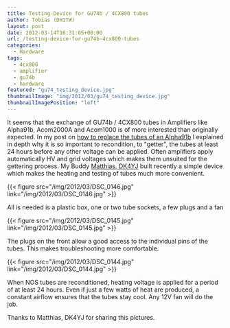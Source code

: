 ```yaml
---
title: Testing-Device for GU74b / 4CX800 tubes
author: Tobias (DH1TW)
layout: post
date: 2012-03-14T16:31:05+00:00
url: /testing-device-for-gu74b-4cx800-tubes
categories:
  - Hardware
tags:
  - 4cx800
  - amplifier
  - gu74b
  - hardware
featured: "gu74_testing_device.jpg"
thumbnailImage: "img/2012/03/gu74_testing_device.jpg"
thumbnailImagePosition: "left"
---
```

It seems that the exchange of GU74b / 4CX800 tubes in Amplifiers like Alpha91b, Acom2000A and Acom1000 is of more interested than originally expected. In my post on [how to replace the tubes of an Alpha91b][1] I explained in depth why it is so important to recondition, to "getter", the tubes at least 24 hours before any other voltage can be applied. Often amplifiers apply automatically HV and grid voltages which makes them unsuited for the gettering process. My Buddy [Matthias, DK4YJ][2] built recently a simple device which makes the heating and testing of tubes much more convenient.

<!--more-->

{{< figure src="/img/2012/03/DSC_0146.jpg" link="/img/2012/03/DSC_0146.jpg" >}}

All is needed is a plastic box, one or two tube sockets, a few plugs and a fan

{{< figure src="/img/2012/03/DSC_0145.jpg" link="/img/2012/03/DSC_0145.jpg" >}}

The plugs on the front allow a good access to the individual pins of the tubes. This makes troubleshooting more comfortable.

{{< figure src="/img/2012/03/DSC_0144.jpg" link="/img/2012/03/DSC_0144.jpg" >}}

When NOS tubes are reconditioned, heating voltage is applied for a period of at least 24 hours. Even if just a few watts of heat are produced, a constant airflow ensures that the tubes stay cool. Any 12V fan will do the job.

Thanks to Matthias, DK4YJ for sharing this pictures.

 [1]: https://www.dh1tw.de/how-to-exchange-the-gu74b-4cx800-tubes-on-your-alpha91b-alpha99-amplifier
 [2]: http://qrz.com/db/dk4yj